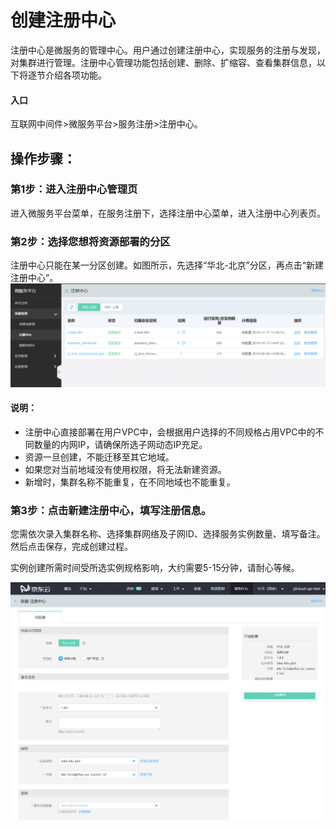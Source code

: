 # 创建注册中心

注册中心是微服务的管理中心。用户通过创建注册中心，实现服务的注册与发现，对集群进行管理。注册中心管理功能包括创建、删除、扩缩容、查看集群信息，以下将逐节介绍各项功能。

#### 入口
互联网中间件>微服务平台>服务注册>注册中心。


##  操作步骤：
###   第1步：进入注册中心管理页
进入微服务平台菜单，在服务注册下，选择注册中心菜单，进入注册中心列表页。


###   第2步：选择您想将资源部署的分区
注册中心只能在某一分区创建。如图所示，先选择“华北-北京”分区，再点击“新建注册中心”。
 ![](../../../../../image/Internet-Middleware/JD-Distributed-Service-Framework/zczx-list.png)
 
 
####   说明：
-  注册中心直接部署在用户VPC中，会根据用户选择的不同规格占用VPC中的不同数量的内网IP，请确保所选子网动态IP充足。
- 资源一旦创建，不能迁移至其它地域。
-  如果您对当前地域没有使用权限，将无法新建资源。
-  新增时，集群名称不能重复，在不同地域也不能重复。

###   第3步：点击新建注册中心，填写注册信息。
您需依次录入集群名称、选择集群网络及子网ID、选择服务实例数量、填写备注。然后点击保存，完成创建过程。

实例创建所需时间受所选实例规格影响，大约需要5-15分钟，请耐心等候。

  ![](../../../../../image/Internet-Middleware/JD-Distributed-Service-Framework/zczx-xj.png)


